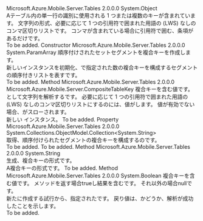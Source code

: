 <Type Name="CompositeTableKey" FullName="Microsoft.Azure.Mobile.Server.CompositeTableKey">
  <TypeSignature Language="C#" Value="public class CompositeTableKey" />
  <TypeSignature Language="ILAsm" Value=".class public auto ansi beforefieldinit CompositeTableKey extends System.Object" />
  <TypeSignature Language="DocId" Value="T:Microsoft.Azure.Mobile.Server.CompositeTableKey" />
  <TypeSignature Language="VB.NET" Value="Public Class CompositeTableKey" />
  <TypeSignature Language="F#" Value="type CompositeTableKey = class" />
  <AssemblyInfo>
    <AssemblyName>Microsoft.Azure.Mobile.Server.Tables</AssemblyName>
    <AssemblyVersion>2.0.0.0</AssemblyVersion>
  </AssemblyInfo>
  <Base>
    <BaseTypeName>System.Object</BaseTypeName>
  </Base>
  <Interfaces />
  <Docs>
    <summary>
            A<see cref="T:Microsoft.Azure.Mobile.Server.CompositeTableKey" />テーブル内の単一行の識別に使用される 1 つまたは複数のキーが含まれています。
            文字列の形式、<see cref="T:Microsoft.Azure.Mobile.Server.CompositeTableKey" />必要に応じて 1 つの引用符で囲まれた用語の (LWS) なしのコンマ区切りリストです。
            コンマが含まれている場合に引用符で囲む、条項があるだけです。
            </summary>
    <remarks>To be added.</remarks>
  </Docs>
  <Members>
    <Member MemberName=".ctor">
      <MemberSignature Language="C#" Value="public CompositeTableKey (params string[] segments);" />
      <MemberSignature Language="ILAsm" Value=".method public hidebysig specialname rtspecialname instance void .ctor(string[] segments) cil managed" />
      <MemberSignature Language="DocId" Value="M:Microsoft.Azure.Mobile.Server.CompositeTableKey.#ctor(System.String[])" />
      <MemberSignature Language="VB.NET" Value="Public Sub New (ParamArray segments As String())" />
      <MemberSignature Language="F#" Value="new Microsoft.Azure.Mobile.Server.CompositeTableKey : string[] -&gt; Microsoft.Azure.Mobile.Server.CompositeTableKey" Usage="new Microsoft.Azure.Mobile.Server.CompositeTableKey segments" />
      <MemberType>Constructor</MemberType>
      <AssemblyInfo>
        <AssemblyName>Microsoft.Azure.Mobile.Server.Tables</AssemblyName>
        <AssemblyVersion>2.0.0.0</AssemblyVersion>
      </AssemblyInfo>
      <Parameters>
        <Parameter Name="segments" Type="System.String[]">
          <Attributes>
            <Attribute>
              <AttributeName>System.ParamArray</AttributeName>
            </Attribute>
          </Attributes>
        </Parameter>
      </Parameters>
      <Docs>
        <param name="segments">順序付けされたセット<see cref="T:System.String" />セグメントを複合キーを作成します。</param>
        <summary>
            新しいインスタンスを初期化、<see cref="T:Microsoft.Azure.Mobile.Server.CompositeTableKey" />で指定された数の<see cref="T:System.String" />複合キーを構成するセグメントの順序付きリストを表すです。
            </summary>
        <remarks>To be added.</remarks>
      </Docs>
    </Member>
    <Member MemberName="Parse">
      <MemberSignature Language="C#" Value="public static Microsoft.Azure.Mobile.Server.CompositeTableKey Parse (string tableKey);" />
      <MemberSignature Language="ILAsm" Value=".method public static hidebysig class Microsoft.Azure.Mobile.Server.CompositeTableKey Parse(string tableKey) cil managed" />
      <MemberSignature Language="DocId" Value="M:Microsoft.Azure.Mobile.Server.CompositeTableKey.Parse(System.String)" />
      <MemberSignature Language="VB.NET" Value="Public Shared Function Parse (tableKey As String) As CompositeTableKey" />
      <MemberSignature Language="F#" Value="static member Parse : string -&gt; Microsoft.Azure.Mobile.Server.CompositeTableKey" Usage="Microsoft.Azure.Mobile.Server.CompositeTableKey.Parse tableKey" />
      <MemberType>Method</MemberType>
      <AssemblyInfo>
        <AssemblyName>Microsoft.Azure.Mobile.Server.Tables</AssemblyName>
        <AssemblyVersion>2.0.0.0</AssemblyVersion>
      </AssemblyInfo>
      <ReturnValue>
        <ReturnType>Microsoft.Azure.Mobile.Server.CompositeTableKey</ReturnType>
      </ReturnValue>
      <Parameters>
        <Parameter Name="tableKey" Type="System.String" />
      </Parameters>
      <Docs>
        <param name="tableKey">複合キーを含む値です。</param>
        <summary>
            として文字列を解析する<see cref="T:Microsoft.Azure.Mobile.Server.CompositeTableKey" />です。 必要に応じて 1 つの引用符で囲まれた用語の (LWS) なしのコンマ区切りリストにするのには、値がします。
            値が有効でない場合、<see cref="T:System.ArgumentException" />がスローされます。
            </summary>
        <returns>新しい <see cref="T:Microsoft.Azure.Mobile.Server.CompositeTableKey" /> インスタンス。</returns>
        <remarks>To be added.</remarks>
      </Docs>
    </Member>
    <Member MemberName="Segments">
      <MemberSignature Language="C#" Value="public System.Collections.ObjectModel.Collection&lt;string&gt; Segments { get; }" />
      <MemberSignature Language="ILAsm" Value=".property instance class System.Collections.ObjectModel.Collection`1&lt;string&gt; Segments" />
      <MemberSignature Language="DocId" Value="P:Microsoft.Azure.Mobile.Server.CompositeTableKey.Segments" />
      <MemberSignature Language="VB.NET" Value="Public ReadOnly Property Segments As Collection(Of String)" />
      <MemberSignature Language="F#" Value="member this.Segments : System.Collections.ObjectModel.Collection&lt;string&gt;" Usage="Microsoft.Azure.Mobile.Server.CompositeTableKey.Segments" />
      <MemberType>Property</MemberType>
      <AssemblyInfo>
        <AssemblyName>Microsoft.Azure.Mobile.Server.Tables</AssemblyName>
        <AssemblyVersion>2.0.0.0</AssemblyVersion>
      </AssemblyInfo>
      <ReturnValue>
        <ReturnType>System.Collections.ObjectModel.Collection&lt;System.String&gt;</ReturnType>
      </ReturnValue>
      <Docs>
        <summary>
            取得、順序付けられた<see cref="T:System.Collections.ObjectModel.Collection`1" />セグメントの複合キーを構成するのです。
            </summary>
        <value>To be added.</value>
        <remarks>To be added.</remarks>
      </Docs>
    </Member>
    <Member MemberName="ToString">
      <MemberSignature Language="C#" Value="public override string ToString ();" />
      <MemberSignature Language="ILAsm" Value=".method public hidebysig virtual instance string ToString() cil managed" />
      <MemberSignature Language="DocId" Value="M:Microsoft.Azure.Mobile.Server.CompositeTableKey.ToString" />
      <MemberSignature Language="VB.NET" Value="Public Overrides Function ToString () As String" />
      <MemberSignature Language="F#" Value="override this.ToString : unit -&gt; string" Usage="compositeTableKey.ToString " />
      <MemberType>Method</MemberType>
      <AssemblyInfo>
        <AssemblyName>Microsoft.Azure.Mobile.Server.Tables</AssemblyName>
        <AssemblyVersion>2.0.0.0</AssemblyVersion>
      </AssemblyInfo>
      <ReturnValue>
        <ReturnType>System.String</ReturnType>
      </ReturnValue>
      <Parameters />
      <Docs>
        <summary>
            生成、<see cref="T:System.String" />複合キーの形式です。
            </summary>
        <returns>A<see cref="T:System.String" />複合キーの形式です。</returns>
        <remarks>To be added.</remarks>
      </Docs>
    </Member>
    <Member MemberName="TryParse">
      <MemberSignature Language="C#" Value="public static bool TryParse (string tableKey, out Microsoft.Azure.Mobile.Server.CompositeTableKey compositeTableKey);" />
      <MemberSignature Language="ILAsm" Value=".method public static hidebysig bool TryParse(string tableKey, [out] class Microsoft.Azure.Mobile.Server.CompositeTableKey&amp; compositeTableKey) cil managed" />
      <MemberSignature Language="DocId" Value="M:Microsoft.Azure.Mobile.Server.CompositeTableKey.TryParse(System.String,Microsoft.Azure.Mobile.Server.CompositeTableKey@)" />
      <MemberSignature Language="VB.NET" Value="Public Shared Function TryParse (tableKey As String, ByRef compositeTableKey As CompositeTableKey) As Boolean" />
      <MemberSignature Language="F#" Value="static member TryParse : string *  -&gt; bool" Usage="Microsoft.Azure.Mobile.Server.CompositeTableKey.TryParse (tableKey, compositeTableKey)" />
      <MemberType>Method</MemberType>
      <AssemblyInfo>
        <AssemblyName>Microsoft.Azure.Mobile.Server.Tables</AssemblyName>
        <AssemblyVersion>2.0.0.0</AssemblyVersion>
      </AssemblyInfo>
      <ReturnValue>
        <ReturnType>System.Boolean</ReturnType>
      </ReturnValue>
      <Parameters>
        <Parameter Name="tableKey" Type="System.String" />
        <Parameter Name="compositeTableKey" Type="Microsoft.Azure.Mobile.Server.CompositeTableKey&amp;" RefType="out" />
      </Parameters>
      <Docs>
        <param name="tableKey">複合キーを含む値です。</param>
        <param name="compositeTableKey">メソッドを返す場合<c>true</c>し<paramref name="compositeTableKey" />結果を含むです。 それ以外の場合<c>null</c>です。</param>
        <summary>
            新たに作成する試行<see cref="T:Microsoft.Azure.Mobile.Server.CompositeTableKey" />から、指定された<paramref name="tableKey" />です。
            戻り値は、かどうか、解析が成功したことを示します。
            </summary>
        <returns />
        <remarks>To be added.</remarks>
      </Docs>
    </Member>
  </Members>
</Type>
